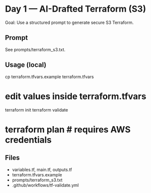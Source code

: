 # Day 1 — AI-Drafted Terraform (S3)

Goal: Use a structured prompt to generate secure S3 Terraform.

## Prompt
See prompts/terraform_s3.txt.

## Usage (local)
cp terraform.tfvars.example terraform.tfvars
# edit values inside terraform.tfvars

terraform init
terraform validate
# terraform plan   # requires AWS credentials

## Files
- variables.tf, main.tf, outputs.tf
- terraform.tfvars.example
- prompts/terraform_s3.txt
- .github/workflows/tf-validate.yml
